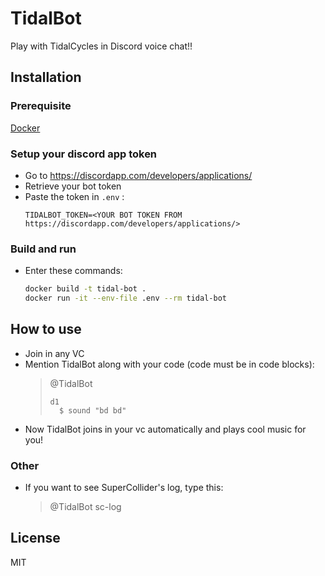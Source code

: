 # TidalBot

Play with TidalCycles in Discord voice chat!!

## Installation

### Prerequisite

[Docker](https://hub.docker.com/search/?type=edition&offering=community)

### Setup your discord app token

- Go to https://discordapp.com/developers/applications/
- Retrieve your bot token
- Paste the token in `.env` :
  ```
  TIDALBOT_TOKEN=<YOUR BOT TOKEN FROM https://discordapp.com/developers/applications/>
  ```

### Build and run

- Enter these commands:
  ```sh
  docker build -t tidal-bot .
  docker run -it --env-file .env --rm tidal-bot
  ```

## How to use

- Join in any VC
- Mention TidalBot along with your code (code must be in code blocks):
  > @TidalBot
  > ```
  > d1
  >   $ sound "bd bd"
  > ```
- Now TidalBot joins in your vc automatically and plays cool music for you!

### Other

- If you want to see SuperCollider's log, type this:
  > @TidalBot sc-log

## License

MIT
